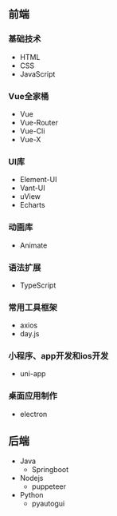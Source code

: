 ## 前端
### 基础技术
* HTML
* CSS
* JavaScript
### Vue全家桶
* Vue
* Vue-Router
* Vue-Cli
* Vue-X
### UI库
* Element-UI
* Vant-UI
* uView
* Echarts
### 动画库
* Animate
### 语法扩展
* TypeScript
### 常用工具框架
* axios
* day.js
### 小程序、app开发和ios开发
* uni-app
### 桌面应用制作
* electron
## 后端
* Java
  * Springboot
* Nodejs
  * puppeteer  
* Python
  * pyautogui